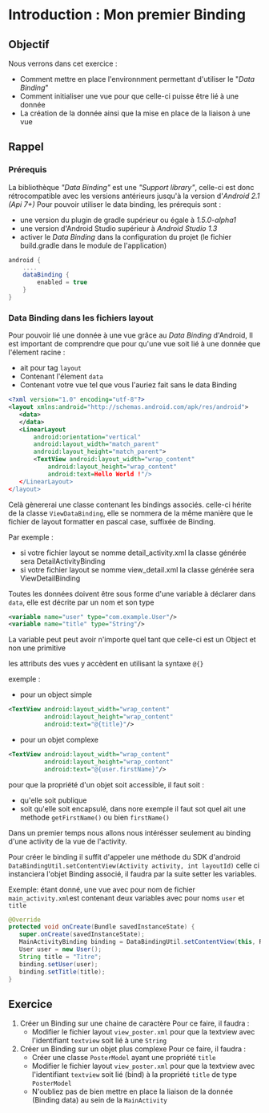 # Introduction : Mon premier Binding

## Objectif

Nous verrons dans cet exercice :

* Comment mettre en place l'environnment permettant d'utiliser le "*Data Binding*"
* Comment initialiser une vue pour que celle-ci puisse être lié à une donnée
* La création de la donnée ainsi que la mise en place de la liaison à une vue

## Rappel

### Prérequis

La bibliothèque *"Data Binding"* est une *"Support library"*, celle-ci est donc rétrocompatible avec les versions antérieurs jusqu'à la version d'*Android 2.1 (Api 7+)*
Pour pouvoir utiliser le data binding, les prérequis sont :

* une version du plugin de gradle supérieur ou égale à *1.5.0-alpha1*
* une version d'Android Studio supérieur à *Android Studio 1.3*
* activer le *Data Binding* dans la configuration du projet (le fichier build.gradle dans le module de l'application) 

```groovy
android {
    ....
    dataBinding {
        enabled = true
    }
}
```

### Data Binding dans les fichiers layout

Pour pouvoir lié une donnée à une vue grâce au *Data Binding* d'Android, 
Il est important de comprendre que pour qu'une vue soit lié à une donnée que l'élement racine :

* ait pour tag `layout`
* Contenant l'élement `data`
* Contenant votre vue tel que vous l'auriez fait sans le data Binding

```xml
<?xml version="1.0" encoding="utf-8"?>
<layout xmlns:android="http://schemas.android.com/apk/res/android">
   <data>
   </data>
   <LinearLayout
       android:orientation="vertical"
       android:layout_width="match_parent"
       android:layout_height="match_parent">
       <TextView android:layout_width="wrap_content"
           android:layout_height="wrap_content"
           android:text=Hello World !"/>
   </LinearLayout>
</layout>
```

Celà gènererai une classe contenant les bindings associés. celle-ci hérite de la classe `ViewDataBinding`,
elle se nommera de la même manière que le fichier de layout formatter en pascal case, suffixée de Binding.

Par exemple  :

* si votre fichier layout se nomme detail_activity.xml la classe générée sera DetailActivityBinding
* si votre fichier layout se nomme view_detail.xml la classe générée sera ViewDetailBinding

Toutes les données doivent être sous forme d'une variable à déclarer dans `data`, elle est décrite par un nom et son type 

```xml
<variable name="user" type="com.example.User"/>
<variable name="title" type="String"/>
```

La variable peut peut avoir n'importe quel tant que celle-ci est un Object et non une primitive

les attributs des vues y accèdent en utilisant la syntaxe `@{}` 

exemple :
* pour un object simple

```xml
<TextView android:layout_width="wrap_content"
          android:layout_height="wrap_content"
          android:text="@{title}"/>
```

* pour un objet complexe

```xml
<TextView android:layout_width="wrap_content"
          android:layout_height="wrap_content"
          android:text="@{user.firstName}"/>
```

pour que la propriété d'un objet soit accessible, il faut soit :

* qu'elle soit publique
* soit qu'elle soit encapsulé, dans nore exemple il faut sot quel ait une methode `getFirstName()` ou bien `firstName()` 

Dans un premier temps nous allons nous intérésser seulement au binding d'une activity de la vue de l'activity.

Pour créer le binding il suffit d'appeler une méthode du SDK d'android `DataBindingUtil.setContentView(Activity activity, int layoutId)`
celle ci instanciera l'objet Binding associé, il faudra par la suite setter les variables.

Exemple: étant donné, une vue avec pour nom de fichier `main_activity.xml`est contenant deux variables avec pour noms `user` et `title`

```java
@Override
protected void onCreate(Bundle savedInstanceState) {
   super.onCreate(savedInstanceState);
   MainActivityBinding binding = DataBindingUtil.setContentView(this, R.layout.main_activity);
   User user = new User();
   String title = "Titre";
   binding.setUser(user);
   binding.setTitle(title);
}
```

## Exercice

1. Créer un Binding sur une chaine de caractère
    Pour ce faire, il faudra :
    * Modifier le fichier layout `view_poster.xml` pour que la textview avec l'identifiant `textview` soit lié à une `String`
2. Créer un Binding sur un objet plus complexe
    Pour ce faire, il faudra :
    * Créer une classe `PosterModel` ayant une propriété `title`
    * Modifier le fichier layout `view_poster.xml` pour que la textview avec l'identifiant `textview` soit lié (bind) à la propriété `title` de type `PosterModel`
    * N'oubliez pas de bien mettre en place la liaison de la donnée (Binding data) au sein de la `MainActivity`